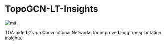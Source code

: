 # TopoGCN-LT-Insights
<p align="left">
  <a href="https://opensource.org/license/mit/">
    <img src="https://img.shields.io/badge/License-MIT-green" alt="mit">
  </a>
  <a href="https://www.mdpi.com/openaccess">
    <img src="https://img.shields.io/badge/Doi-10.3390/math11244916-blue" alt="">
  </a>
</p>

TDA-aided Graph Convolutional Networks for improved lung transplantation insights.
